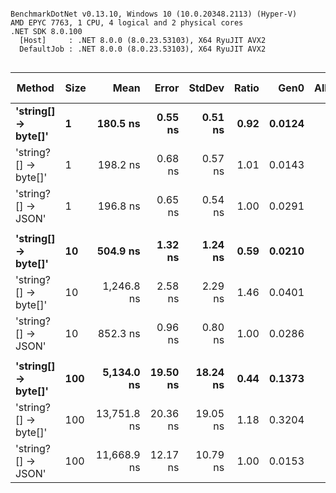 ```

BenchmarkDotNet v0.13.10, Windows 10 (10.0.20348.2113) (Hyper-V)
AMD EPYC 7763, 1 CPU, 4 logical and 2 physical cores
.NET SDK 8.0.100
  [Host]     : .NET 8.0.0 (8.0.23.53103), X64 RyuJIT AVX2
  DefaultJob : .NET 8.0.0 (8.0.23.53103), X64 RyuJIT AVX2


```
| Method               | Size | Mean        | Error    | StdDev   | Ratio | Gen0   | Allocated | Alloc Ratio |
|--------------------- |----- |------------:|---------:|---------:|------:|-------:|----------:|------------:|
| **&#39;string[] → byte[]&#39;**  | **1**    |    **180.5 ns** |  **0.55 ns** |  **0.51 ns** |  **0.92** | **0.0124** |     **208 B** |        **0.43** |
| &#39;string?[] → byte[]&#39; | 1    |    198.2 ns |  0.68 ns |  0.57 ns |  1.01 | 0.0143 |     240 B |        0.49 |
| &#39;string?[] → JSON&#39;   | 1    |    196.8 ns |  0.65 ns |  0.54 ns |  1.00 | 0.0291 |     488 B |        1.00 |
|                      |      |             |          |          |       |        |           |             |
| **&#39;string[] → byte[]&#39;**  | **10**   |    **504.9 ns** |  **1.32 ns** |  **1.24 ns** |  **0.59** | **0.0210** |     **360 B** |        **0.74** |
| &#39;string?[] → byte[]&#39; | 10   |  1,246.8 ns |  2.58 ns |  2.29 ns |  1.46 | 0.0401 |     680 B |        1.39 |
| &#39;string?[] → JSON&#39;   | 10   |    852.3 ns |  0.96 ns |  0.80 ns |  1.00 | 0.0286 |     488 B |        1.00 |
|                      |      |             |          |          |       |        |           |             |
| **&#39;string[] → byte[]&#39;**  | **100**  |  **5,134.0 ns** | **19.50 ns** | **18.24 ns** |  **0.44** | **0.1373** |    **2336 B** |        **4.79** |
| &#39;string?[] → byte[]&#39; | 100  | 13,751.8 ns | 20.36 ns | 19.05 ns |  1.18 | 0.3204 |    5536 B |       11.34 |
| &#39;string?[] → JSON&#39;   | 100  | 11,668.9 ns | 12.17 ns | 10.79 ns |  1.00 | 0.0153 |     488 B |        1.00 |
